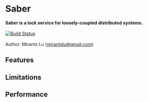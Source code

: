 # Saber
**Saber is a lock service for loosely-coupled distributed systems.**
<br/>
<br/>[![Build Status](https://travis-ci.org/QiumingLu/saber.svg?branch=master)](https://travis-ci.org/QiumingLu/saber)
<br/>
<br/>Author: Mirants Lu (mirantslu@gmail.com)
<br/>
## Features
## Limitations
## Performance
